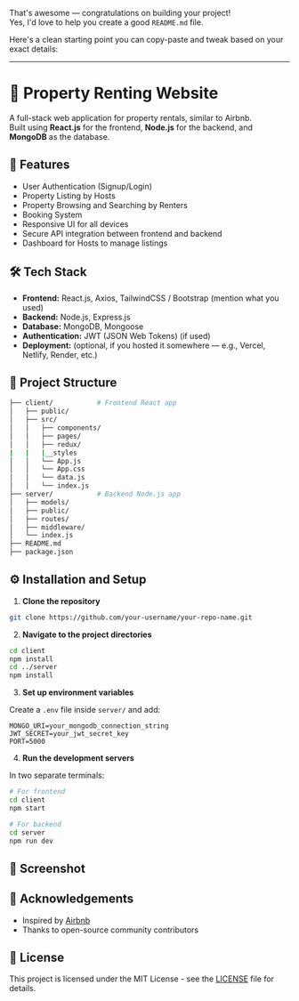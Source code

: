 That's awesome — congratulations on building your project!  
Yes, I'd love to help you create a good `README.md` file.

Here's a clean starting point you can copy-paste and tweak based on your exact details:

---

# 🏡 Property Renting Website

A full-stack web application for property rentals, similar to Airbnb.  
Built using **React.js** for the frontend, **Node.js** for the backend, and **MongoDB** as the database.

## 🚀 Features

- User Authentication (Signup/Login)
- Property Listing by Hosts
- Property Browsing and Searching by Renters
- Booking System
- Responsive UI for all devices
- Secure API integration between frontend and backend
- Dashboard for Hosts to manage listings

## 🛠 Tech Stack

- **Frontend:** React.js, Axios, TailwindCSS / Bootstrap (mention what you used)
- **Backend:** Node.js, Express.js
- **Database:** MongoDB, Mongoose
- **Authentication:** JWT (JSON Web Tokens) (if used)
- **Deployment:** (optional, if you hosted it somewhere — e.g., Vercel, Netlify, Render, etc.)

## 📂 Project Structure

```bash
├── client/           # Frontend React app
│   ├── public/
│   ├── src/
│   │   ├── components/
│   │   ├── pages/
│   │   ├── redux/
|   |   |__styles
│   │   └── App.js
│   │   └── App.css
│   │   └── data.js
│   │   └── index.js
├── server/           # Backend Node.js app
│   ├── models/
│   ├── public/
│   ├── routes/
│   ├── middleware/
│   └── index.js
├── README.md
├── package.json
```

## ⚙️ Installation and Setup

1. **Clone the repository**

```bash
git clone https://github.com/your-username/your-repo-name.git
```

2. **Navigate to the project directories**

```bash
cd client
npm install
cd ../server
npm install
```

3. **Set up environment variables**

Create a `.env` file inside `server/` and add:

```
MONGO_URI=your_mongodb_connection_string
JWT_SECRET=your_jwt_secret_key
PORT=5000
```

4. **Run the development servers**

In two separate terminals:

```bash
# For frontend
cd client
npm start
```

```bash
# For backend
cd server
npm run dev
```

## 📸 Screenshot


## 🙌 Acknowledgements

- Inspired by [Airbnb](https://www.airbnb.com/)
- Thanks to open-source community contributors

## 📜 License

This project is licensed under the MIT License - see the [LICENSE](LICENSE) file for details.
